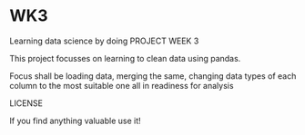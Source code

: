 # WK3
Learning data science by doing
PROJECT WEEK 3

This project focusses on learning to clean data using pandas.

Focus shall be loading data, merging the same, changing data types of each column to the most suitable one all in readiness for analysis

LICENSE

If you find anything valuable use it!
